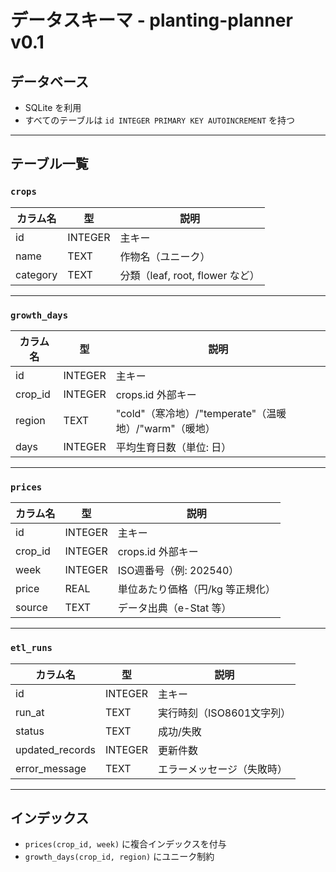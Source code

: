 # データスキーマ - planting-planner v0.1

## データベース
- SQLite を利用
- すべてのテーブルは `id INTEGER PRIMARY KEY AUTOINCREMENT` を持つ

---

## テーブル一覧

### `crops`
| カラム名       | 型      | 説明                |
|----------------|---------|---------------------|
| id             | INTEGER | 主キー              |
| name           | TEXT    | 作物名（ユニーク）  |
| category       | TEXT    | 分類（leaf, root, flower など） |

---

### `growth_days`
| カラム名       | 型      | 説明                                      |
|----------------|---------|-------------------------------------------|
| id             | INTEGER | 主キー                                    |
| crop_id        | INTEGER | crops.id 外部キー                         |
| region         | TEXT    | "cold"（寒冷地）/"temperate"（温暖地）/"warm"（暖地） |
| days           | INTEGER | 平均生育日数（単位: 日）                  |

---

### `prices`
| カラム名       | 型      | 説明                           |
|----------------|---------|--------------------------------|
| id             | INTEGER | 主キー                         |
| crop_id        | INTEGER | crops.id 外部キー              |
| week           | INTEGER | ISO週番号（例: 202540）        |
| price          | REAL    | 単位あたり価格（円/kg 等正規化）|
| source         | TEXT    | データ出典（e-Stat 等）         |

---

### `etl_runs`
| カラム名       | 型      | 説明                           |
|----------------|---------|--------------------------------|
| id             | INTEGER | 主キー                         |
| run_at         | TEXT    | 実行時刻（ISO8601文字列）      |
| status         | TEXT    | 成功/失敗                      |
| updated_records| INTEGER | 更新件数                       |
| error_message  | TEXT    | エラーメッセージ（失敗時）     |

---

## インデックス
- `prices(crop_id, week)` に複合インデックスを付与
- `growth_days(crop_id, region)` にユニーク制約
